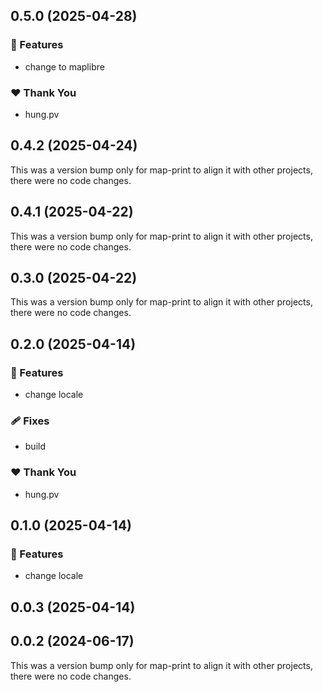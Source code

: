 ## 0.5.0 (2025-04-28)

### 🚀 Features

- change to maplibre

### ❤️ Thank You

- hung.pv

## 0.4.2 (2025-04-24)

This was a version bump only for map-print to align it with other projects, there were no code changes.

## 0.4.1 (2025-04-22)

This was a version bump only for map-print to align it with other projects, there were no code changes.

## 0.3.0 (2025-04-22)

This was a version bump only for map-print to align it with other projects, there were no code changes.

## 0.2.0 (2025-04-14)

### 🚀 Features

- change locale

### 🩹 Fixes

- build

### ❤️ Thank You

- hung.pv

## 0.1.0 (2025-04-14)

### 🚀 Features

- change locale

## 0.0.3 (2025-04-14)

## 0.0.2 (2024-06-17)

This was a version bump only for map-print to align it with other projects, there were no code changes.

